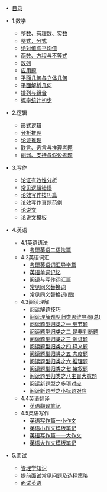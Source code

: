* [目录](README.md)

* 1.数学
   * [整数、有理数、实数](notes/composite/integer/整数、有理数、实数.md)
   * [整式、分式](notes/composite/integral/整式、分式.md)
   * [绝对值与平均值](notes/composite/absolute/绝对值与平均值.md)
   * [函数、方程与不等式](notes/composite/parabola/函数、方程与不等式.md)
   * [数列](notes/composite/sequence/数列.md)
   * [应用题](notes/composite/apply/应用题.md)
   * [平面几何与立体几何](notes/composite/geometry/平面几何与立体几何.md)
   * [平面解析几何](notes/composite/analysis/平面解析几何.md)
   * [排列与组合](notes/composite/arrange/排列与组合.md)
   * [概率统计初步](notes/composite/probability/概率统计初步.md) 
* 2.逻辑
   * [形式逻辑](notes/composite/logic/形式逻辑.md)
   * [分析推理](notes/composite/logic/分析推理.md)
   * [论证推理](notes/composite/logic/论证推理.md)
   * [联言、选言与推理考题](notes/composite/logic/联言、选言与推理考题.md)
   * [削弱、支持与假设考题](notes/composite/logic/削弱、支持与假设考题.md)
* 3.写作
   * [论证有效性分析](notes/composite/writing/论证有效性分析.md)
   * [常见逻辑错误](notes/composite/writing/常见逻辑错误.md)
   * [论效写作技巧篇](notes/composite/writing/论效写作技巧篇.md)
   * [论效写作真题范例](notes/composite/writing/论效写作真题范例.md)
   * [论说文](notes/composite/writing/论说文.md)
   * [论说文模板](notes/composite/writing/论说文模板.md)
* 4.英语
   * 4.1英语语法
      * [考研英语二语法篇](notes/english/考研英语二语法篇.md)
   * 4.2英语词汇
      * [考研英语词汇导学篇](notes/english/考研英语词汇导学篇.md)
      * [英语单词记忆](notes/english/英语单词记忆.md)
      * [阅读与写作词汇篇](notes/english/阅读与写作词汇篇.md)
      * [常见同义替换词](notes/english/常见同义替换词.md)
      * [常见同义替换词(图)](notes/english/常见同义替换词（图）.md)
   * 4.3阅读理解
      * [阅读解题技巧](notes/english/英语阅读技巧篇.md)  
      * [阅读理解题型归类思维导图(总)](notes/english/阅读理解题型归类思维导图.md)  
      * [阅读题型归类之一 细节题](notes/english/阅读题型归类之一细节题.md)  
      * [阅读题型归类之二 是非判断题](notes/english/阅读题型归类之二是非判断题.md)  
      * [阅读题型归类之三 例证题](notes/english/阅读题型归类之三%20例证题.md)  
      * [阅读题型归类之四 释义题](notes/english/阅读题型归类之四%20释义题.md)  
      * [阅读题型归类之五 态度题](notes/english/阅读题型归类之五态度题.md)  
      * [阅读题型归类之六 推理题](notes/english/阅读题型归类之六推理题.md)  
      * [阅读题型归类之七 接叙题](notes/english/阅读题型归类之七接叙题.md)  
      * [阅读题型归类之八主旨大意题](notes/english/阅读题型归类之八主旨大意题.md)  
      * [阅读新题型之多项对应](notes/english/阅读新题型之多项对应.md)  
      * [阅读新题型之小标题对应](notes/english/阅读新题型之小标题对应.md)
   * 4.4英语翻译
      * [英语翻译笔记](notes/english/英语翻译笔记.md)
   * 4.5英语写作
      * [英语写作篇一小作文](notes/english/英语小作文写作.md)  
      * [英语小作文模板笔记](notes/english/英语小作文模板笔记.md)  
      * [英语写作篇——大作文](notes/english/英语大作文写作.md)  
      * [英语大作文模板笔记](notes/english/英语大作文模板笔记.md)  
* 5.面试
   * [管理学知识](notes/interview/MBA管理学知识.md)
   * [提前面试常见问题及选择策略](notes/interview/提前面试常见问题及选择策略.md)
   * [面试英语](notes/interview/面试英语.md)